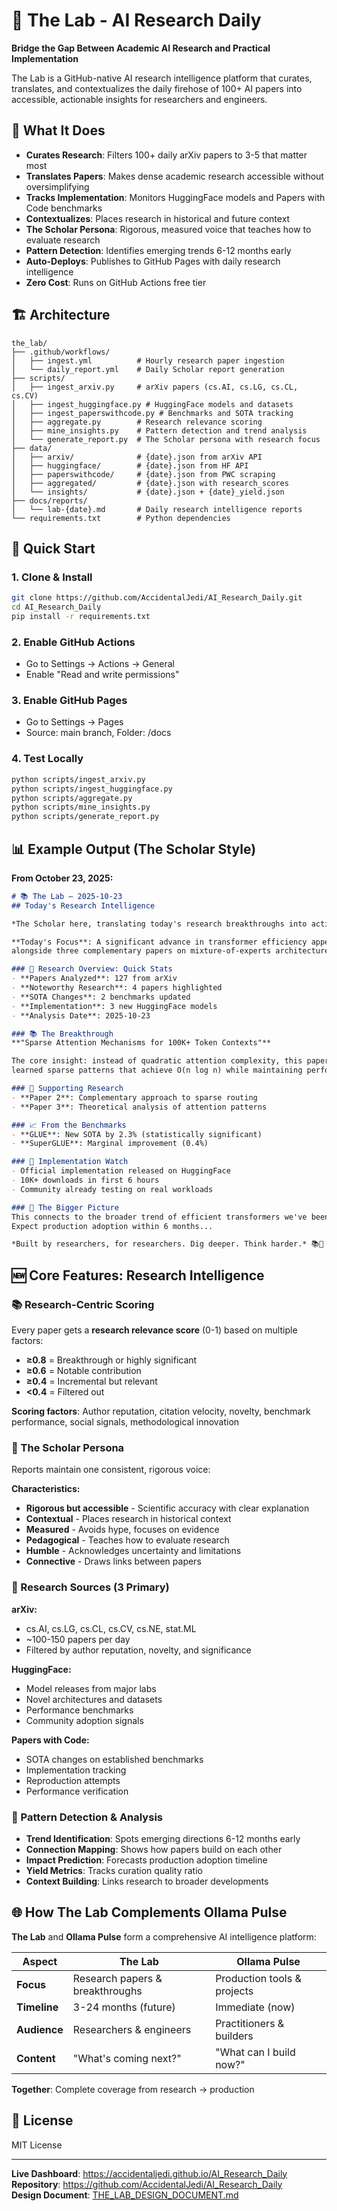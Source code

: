 # 🔬 The Lab - AI Research Daily

**Bridge the Gap Between Academic AI Research and Practical Implementation**

The Lab is a GitHub-native AI research intelligence platform that curates, translates, and contextualizes the daily firehose of 100+ AI papers into accessible, actionable insights for researchers and engineers.

## 🎯 What It Does

- **Curates Research**: Filters 100+ daily arXiv papers to 3-5 that matter most
- **Translates Papers**: Makes dense academic research accessible without oversimplifying
- **Tracks Implementation**: Monitors HuggingFace models and Papers with Code benchmarks
- **Contextualizes**: Places research in historical and future context
- **The Scholar Persona**: Rigorous, measured voice that teaches how to evaluate research
- **Pattern Detection**: Identifies emerging trends 6-12 months early
- **Auto-Deploys**: Publishes to GitHub Pages with daily research intelligence
- **Zero Cost**: Runs on GitHub Actions free tier

## 🏗️ Architecture

```
the_lab/
├── .github/workflows/
│   ├── ingest.yml          # Hourly research paper ingestion
│   └── daily_report.yml    # Daily Scholar report generation
├── scripts/
│   ├── ingest_arxiv.py     # arXiv papers (cs.AI, cs.LG, cs.CL, cs.CV)
│   ├── ingest_huggingface.py # HuggingFace models and datasets
│   ├── ingest_paperswithcode.py # Benchmarks and SOTA tracking
│   ├── aggregate.py        # Research relevance scoring
│   ├── mine_insights.py    # Pattern detection and trend analysis
│   └── generate_report.py  # The Scholar persona with research focus
├── data/
│   ├── arxiv/              # {date}.json from arXiv API
│   ├── huggingface/        # {date}.json from HF API
│   ├── paperswithcode/     # {date}.json from PWC scraping
│   ├── aggregated/         # {date}.json with research_scores
│   └── insights/           # {date}.json + {date}_yield.json
├── docs/reports/
│   └── lab-{date}.md       # Daily research intelligence reports
└── requirements.txt        # Python dependencies
```

## 🚀 Quick Start

### 1. Clone & Install
```bash
git clone https://github.com/AccidentalJedi/AI_Research_Daily.git
cd AI_Research_Daily
pip install -r requirements.txt
```

### 2. Enable GitHub Actions
- Go to Settings → Actions → General
- Enable "Read and write permissions"

### 3. Enable GitHub Pages
- Go to Settings → Pages
- Source: main branch, Folder: /docs

### 4. Test Locally
```bash
python scripts/ingest_arxiv.py
python scripts/ingest_huggingface.py
python scripts/aggregate.py
python scripts/mine_insights.py
python scripts/generate_report.py
```

## 📊 Example Output (The Scholar Style)

**From October 23, 2025:**

```markdown
# 📚 The Lab – 2025-10-23
## Today's Research Intelligence

*The Scholar here, translating today's research breakthroughs into actionable intelligence...*

**Today's Focus**: A significant advance in transformer efficiency appeared on arXiv, 
alongside three complementary papers on mixture-of-experts architectures.

### 🔬 Research Overview: Quick Stats
- **Papers Analyzed**: 127 from arXiv
- **Noteworthy Research**: 4 papers highlighted
- **SOTA Changes**: 2 benchmarks updated
- **Implementation**: 3 new HuggingFace models
- **Analysis Date**: 2025-10-23

### 📚 The Breakthrough
**"Sparse Attention Mechanisms for 100K+ Token Contexts"**

The core insight: instead of quadratic attention complexity, this paper proposes 
learned sparse patterns that achieve O(n log n) while maintaining performance...

### 🔗 Supporting Research
- **Paper 2**: Complementary approach to sparse routing
- **Paper 3**: Theoretical analysis of attention patterns

### 📈 From the Benchmarks
- **GLUE**: New SOTA by 2.3% (statistically significant)
- **SuperGLUE**: Marginal improvement (0.4%)

### 🤗 Implementation Watch
- Official implementation released on HuggingFace
- 10K+ downloads in first 6 hours
- Community already testing on real workloads

### 🔮 The Bigger Picture
This connects to the broader trend of efficient transformers we've been tracking. 
Expect production adoption within 6 months...

*Built by researchers, for researchers. Dig deeper. Think harder.* 📚🔬
```

## 🆕 Core Features: Research Intelligence

### 📚 Research-Centric Scoring
Every paper gets a **research relevance score** (0-1) based on multiple factors:
- **≥0.8** = Breakthrough or highly significant
- **≥0.6** = Notable contribution
- **≥0.4** = Incremental but relevant
- **<0.4** = Filtered out

**Scoring factors**: Author reputation, citation velocity, novelty, benchmark performance, social signals, methodological innovation

### 📖 The Scholar Persona

Reports maintain one consistent, rigorous voice:

**Characteristics:**
- **Rigorous but accessible** - Scientific accuracy with clear explanation
- **Contextual** - Places research in historical context
- **Measured** - Avoids hype, focuses on evidence
- **Pedagogical** - Teaches how to evaluate research
- **Humble** - Acknowledges uncertainty and limitations
- **Connective** - Draws links between papers

### 📡 Research Sources (3 Primary)

**arXiv:**
- cs.AI, cs.LG, cs.CL, cs.CV, cs.NE, stat.ML
- ~100-150 papers per day
- Filtered by author reputation, novelty, and significance

**HuggingFace:**
- Model releases from major labs
- Novel architectures and datasets
- Performance benchmarks
- Community adoption signals

**Papers with Code:**
- SOTA changes on established benchmarks
- Implementation tracking
- Reproduction attempts
- Performance verification

### 🔮 Pattern Detection & Analysis

- **Trend Identification**: Spots emerging directions 6-12 months early
- **Connection Mapping**: Shows how papers build on each other
- **Impact Prediction**: Forecasts production adoption timeline
- **Yield Metrics**: Tracks curation quality ratio
- **Context Building**: Links research to broader developments

## 🌐 How The Lab Complements Ollama Pulse

**The Lab** and **Ollama Pulse** form a comprehensive AI intelligence platform:

| Aspect | The Lab | Ollama Pulse |
|--------|---------|--------------|
| **Focus** | Research papers & breakthroughs | Production tools & projects |
| **Timeline** | 3-24 months (future) | Immediate (now) |
| **Audience** | Researchers & engineers | Practitioners & builders |
| **Content** | "What's coming next?" | "What can I build now?" |

**Together**: Complete coverage from research → production

## 📄 License

MIT License

---

**Live Dashboard**: https://accidentaljedi.github.io/AI_Research_Daily  
**Repository**: https://github.com/AccidentalJedi/AI_Research_Daily  
**Design Document**: [THE_LAB_DESIGN_DOCUMENT.md](THE_LAB_DESIGN_DOCUMENT.md)

